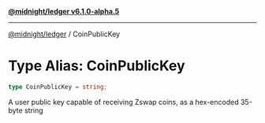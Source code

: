 [**@midnight/ledger v6.1.0-alpha.5**](../README.md)

***

[@midnight/ledger](../globals.md) / CoinPublicKey

# Type Alias: CoinPublicKey

```ts
type CoinPublicKey = string;
```

A user public key capable of receiving Zswap coins, as a hex-encoded 35-byte
string
